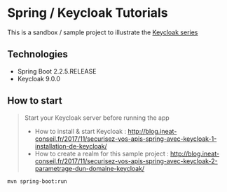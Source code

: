# Spring / Keycloak Tutorials

This is a sandbox / sample project to illustrate the 
[Keycloak series](http://blog.ineat-conseil.fr/2017/12/securisez-vos-ap…ring-de-keycloak)

## Technologies

* Spring Boot 2.2.5.RELEASE
* Keycloak 9.0.0


## How to start

> Start your Keycloak server before running the app
> * How to install & start Keycloak : http://blog.ineat-conseil.fr/2017/11/securisez-vos-apis-spring-avec-keycloak-1-installation-de-keycloak/
> * How to create a realm for this sample project : http://blog.ineat-conseil.fr/2017/11/securisez-vos-apis-spring-avec-keycloak-2-parametrage-dun-domaine-keycloak/
 
```shell
mvn spring-boot:run
```
